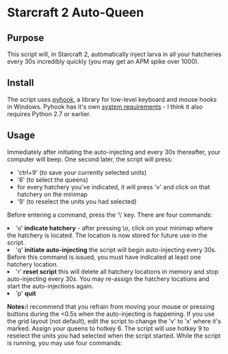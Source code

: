 <h1>Starcraft 2 Auto-Queen</h1>

<h2>Purpose</h2>
<p>This script will, in Starcraft 2, automatically inject larva in all your hatcheries every 30s incredibly quickly (you may get an APM spike over 1000).</p>

<h2>Install</h2>
<p>The script uses <a href="pyhook.sourceforge.net">pyhook</a>, a library for low-level keyboard and mouse hooks in Windows. Pyhook has it's own <a href="http://sourceforge.net/apps/mediawiki/pyhook/index.php?title=Main_Page#System_Requirements">system requirements</a> - I think it also requires Python 2.7 or earlier.</p>

<h2>Usage</h2>
<p>Immediately after initiating the auto-injecting and every 30s thereafter, your computer will beep. One second later, the script will press:</p>
<ul>
<li>'ctrl+9' (to save your currently selected units)</li>
<li>'6' (to select the queens)</li> 
<li>for every hatchery you've indicated, it will press 'v' and click on that hatchery on the minimap</li>
<li>'9' (to reselect the units you had selected)</li>
</ul>
<p>Before entering a command, press the '\' key. There are four commands:</p>
<u1>
<li>'o' <strong>indicate hatchery</strong> - after pressing \o, click on your minimap where the hatchery is located. The location is now stored for future use in the script.</li>
<li>'q' <strong>initiate auto-injecting</strong> the script will begin auto-injecting every 30s. Before this command is issued, you must have indicated at least one hatchery location.</li> 
<li>'r' <strong>reset script</strong> this will delete all hatchery locations in memory and stop auto-injecting every 30s. You may re-assign the hatchery locations and start the auto-injections again.</li>
<li>'p' <strong>quit</strong></li>
</ul>
<p><strong>Notes:</strong>I recommend that you refrain from moving your mouse or pressing buttons during the <0.5s when the auto-injecting is happening. If you use the grid layout (not default), edit the script to change the 'v' to 'x' where it's marked. Assign your queens to hotkey 6. The script will use hotkey 9 to reselect the units you had selected when the script started. While the script is running, you may use four commands:</p>
